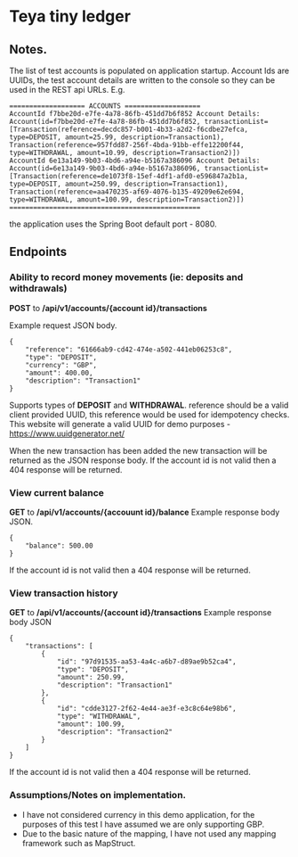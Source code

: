 # Teya tiny ledger

## Notes.

The list of test accounts is populated on application startup. Account Ids are UUIDs, the test account details are written to the console so they can be used in the REST api URLs. E.g.
```
=================== ACCOUNTS ===================
AccountId f7bbe20d-e7fe-4a78-86fb-451dd7b6f852 Account Details: Account(id=f7bbe20d-e7fe-4a78-86fb-451dd7b6f852, transactionList=[Transaction(reference=decdc857-b001-4b33-a2d2-f6cdbe27efca, type=DEPOSIT, amount=25.99, description=Transaction1), Transaction(reference=957fdd87-256f-4bda-91bb-effe12200f44, type=WITHDRAWAL, amount=10.99, description=Transaction2)])
AccountId 6e13a149-9b03-4bd6-a94e-b5167a386096 Account Details: Account(id=6e13a149-9b03-4bd6-a94e-b5167a386096, transactionList=[Transaction(reference=de1073f8-15ef-4df1-afd0-e596847a2b1a, type=DEPOSIT, amount=250.99, description=Transaction1), Transaction(reference=aa470235-af69-4076-b135-49209e62e694, type=WITHDRAWAL, amount=100.99, description=Transaction2)])
================================================
```

the application uses the Spring Boot default port - 8080.

## Endpoints

### Ability to record money movements (ie: deposits and withdrawals)
**POST** to **/api/v1/accounts/{account id}/transactions**

Example request JSON body. 
```
{
    "reference": "61666ab9-cd42-474e-a502-441eb06253c8",
    "type": "DEPOSIT",
    "currency": "GBP",
    "amount": 400.00,
    "description": "Transaction1"
}
```
Supports types of **DEPOSIT** and **WITHDRAWAL**. reference should be a valid client provided UUID, this reference would be used for idempotency checks. 
This website will generate a valid UUID for demo purposes - https://www.uuidgenerator.net/

When the new transaction has been added the new transaction will be returned as the JSON response body. If the account id 
is not valid then a 404 response will be returned. 


### View current balance
**GET** to **/api/v1/accounts/{accouunt id}/balance**
Example response body JSON.
```
{
    "balance": 500.00
}
```
If the account id is not valid then a 404 response will be returned.

### View transaction history
**GET** to **/api/v1/accounts/{account id}/transactions**
Example response body JSON
```
{
    "transactions": [
        {
            "id": "97d91535-aa53-4a4c-a6b7-d89ae9b52ca4",
            "type": "DEPOSIT",
            "amount": 250.99,
            "description": "Transaction1"
        },
        {
            "id": "cdde3127-2f62-4e44-ae3f-e3c8c64e98b6",
            "type": "WITHDRAWAL",
            "amount": 100.99,
            "description": "Transaction2"
        }
    ]
}
```
If the account id is not valid then a 404 response will be returned.

### Assumptions/Notes on implementation. 
* I have not considered currency in this demo application, for the purposes of this test I have assumed we are only supporting GBP.
* Due to the basic nature of the mapping, I have not used any mapping framework such as MapStruct. 
